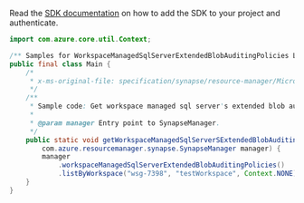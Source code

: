 Read the [SDK documentation](https://github.com/Azure/azure-sdk-for-java/blob/azure-resourcemanager-synapse_1.0.0-beta.3/sdk/synapse/azure-resourcemanager-synapse/README.md) on how to add the SDK to your project and authenticate.

```java
import com.azure.core.util.Context;

/** Samples for WorkspaceManagedSqlServerExtendedBlobAuditingPolicies ListByWorkspace. */
public final class Main {
    /*
     * x-ms-original-file: specification/synapse/resource-manager/Microsoft.Synapse/stable/2021-06-01/examples/ListWorkspaceManagedSqlServerExtendedBlobAuditingSettings.json
     */
    /**
     * Sample code: Get workspace managed sql server's extended blob auditing settings.
     *
     * @param manager Entry point to SynapseManager.
     */
    public static void getWorkspaceManagedSqlServerSExtendedBlobAuditingSettings(
        com.azure.resourcemanager.synapse.SynapseManager manager) {
        manager
            .workspaceManagedSqlServerExtendedBlobAuditingPolicies()
            .listByWorkspace("wsg-7398", "testWorkspace", Context.NONE);
    }
}
```
